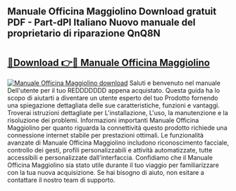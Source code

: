## Manuale Officina Maggiolino Download gratuit PDF - Part-dPI Italiano Nuovo manuale del proprietario di riparazione QnQ8N

# <h2><a href="http://dffctq4.blite.top/?on=Manuale+Officina+Maggiolino">🔗Download 👉🔴 Manuale Officina Maggiolino</a></h2>

[![Manuale Officina Maggiolino download](https://i.imgur.com/lujVjoI.png)](http://dffctq4.blite.top/?on=Manuale+Officina+Maggiolino)
Saluti e benvenuto nel manuale Dell'utente per il tuo REDDDDDDD appena acquistato. Questa guida ha lo scopo di aiutarti a diventare un utente esperto del tuo Prodotto fornendo una spiegazione dettagliata delle sue caratteristiche, funzioni e vantaggi. Troverai istruzioni dettagliate per L'installazione, L'uso, la manutenzione e la risoluzione dei problemi. Informazioni importanti Manuale Officina Maggiolino per quanto riguarda la connettività questo prodotto richiede una connessione internet stabile per prestazioni ottimali. Le funzionalità avanzate di Manuale Officina Maggiolino includono riconoscimento facciale, controllo dei gesti, profili personalizzabili e attività automatizzate, tutte accessibili e personalizzate dall'interfaccia. Confidiamo che il Manuale Officina Maggiolino sia stato utile durante il tuo viaggio per familiarizzare con la tua nuova acquisizione. Se hai bisogno di aiuto, non esitare a contattare il nostro team di supporto.
